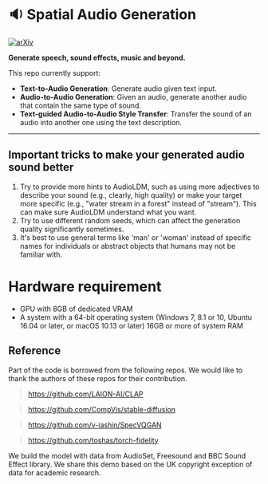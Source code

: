 # :sound: Spatial Audio Generation

[![arXiv](https://img.shields.io/badge/arXiv-2301.12503-brightgreen.svg?style=flat-square)](https://arxiv.org/abs/2301.12503)

<!-- # [![PyPI version](https://badge.fury.io/py/voicefixer.svg)](https://badge.fury.io/py/voicefixer) -->

**Generate speech, sound effects, music and beyond.**

This repo currently support: 

- **Text-to-Audio Generation**: Generate audio given text input.
- **Audio-to-Audio Generation**: Given an audio, generate another audio that contain the same type of sound. 
- **Text-guided Audio-to-Audio Style Transfer**: Transfer the sound of an audio into another one using the text description.

<hr>

## Important tricks to make your generated audio sound better
1. Try to provide more hints to AudioLDM, such as using more adjectives to describe your sound (e.g., clearly, high quality) or make your target more specific (e.g., "water stream in a forest" instead of "stream"). This can make sure AudioLDM understand what you want. 
2. Try to use different random seeds, which can affect the generation quality significantly sometimes.
3. It's best to use general terms like 'man' or 'woman' instead of specific names for individuals or abstract objects that humans may not be familiar with.

# Hardware requirement
- GPU with 8GB of dedicated VRAM
- A system with a 64-bit operating system (Windows 7, 8.1 or 10, Ubuntu 16.04 or later, or macOS 10.13 or later) 16GB or more of system RAM

## Reference
Part of the code is borrowed from the following repos. We would like to thank the authors of these repos for their contribution. 

> https://github.com/LAION-AI/CLAP

> https://github.com/CompVis/stable-diffusion

> https://github.com/v-iashin/SpecVQGAN 

> https://github.com/toshas/torch-fidelity


We build the model with data from AudioSet, Freesound and BBC Sound Effect library. We share this demo based on the UK copyright exception of data for academic research. 

<!-- This code repo is strictly for research demo purpose only. For commercial use please contact us. -->
